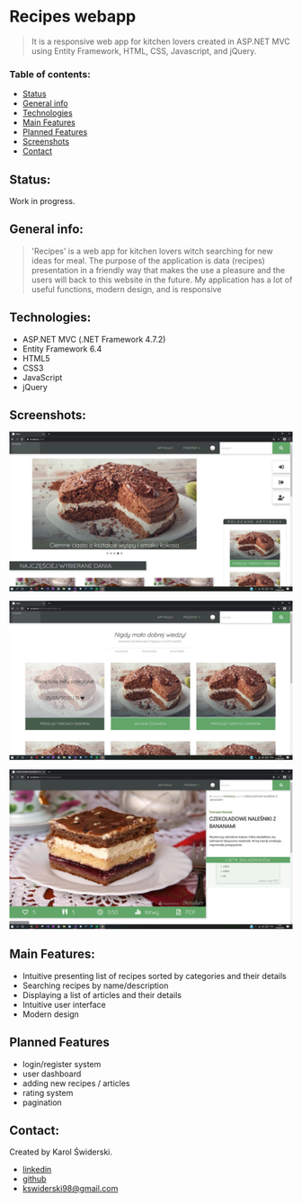 # Recipes webapp

> It is a responsive web app for kitchen lovers created in ASP.NET MVC using Entity Framework, HTML, CSS, Javascript, and jQuery.

### Table of contents:
* [Status](#status)
* [General info](#general-info)
* [Technologies](#technologies)
* [Main Features](#main-features)
* [Planned Features](#planned-features)
* [Screenshots](#screenshots)
* [Contact](#contact)


## Status:

Work in progress.

## General info:

> 'Recipes' is a web app for kitchen lovers witch searching for new ideas for meal. The purpose of the application is data (recipes) presentation in a friendly way that makes the use a pleasure and the users will back to this website in the future. My application has a lot of useful functions, modern design, and is responsive

## Technologies:

- ASP.NET MVC (.NET Framework 4.7.2)
- Entity Framework 6.4
- HTML5
- CSS3
- JavaScript
- jQuery


## Screenshots:

![screenshot](./img/apk1.jpg)

![screenshot](./img/apk2.jpg)

![screenshot](./img/apk3.jpg)

## Main Features:
 
- Intuitive presenting list of recipes sorted by categories and their details
- Searching recipes by name/description
- Displaying a list of articles and their details
- Intuitive user interface
- Modern design

## Planned Features

- login/register system
- user dashboard
- adding new recipes / articles
- rating system
- pagination

## Contact: 

Created by Karol Świderski. 
* [linkedin ](https://www.linkedin.com/in/karolswiderski/)
* [github ](https://github.com/karolswiderski/)
* kswiderski98@gmail.com














